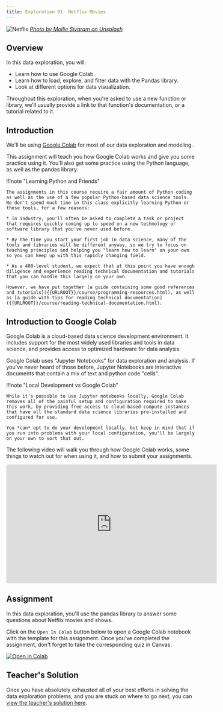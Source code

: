 ```yaml
---
title: Exploration 01: Netflix Movies
---
```


![Netflix]({{URLROOT}}/shared/img/netflix.jpg)
*[Photo by Mollie Sivaram on Unsplash](https://unsplash.com/photos/yubCnXAA3H8)*

## Overview

In this data exploration, you will:

* Learn how to use Google Colab.
* Learn how to load, explore, and filter data with the Pandas library.
* Look at different options for data visualization.

Throughout this exploration, when you're asked to use a new function or library, we'll usually provide a link to that function's documentation, or a tutorial related to it.

## Introduction

We'll be using [Google Colab](http://colab.research.google.com) for most of our data exploration and modeling .

This assignment will teach you how Google Colab works and give you some practice using it. You'll also get some practice using the Python language, as well as the pandas library.

!!!note "Learning Python and Friends"

	The assignments in this course require a fair amount of Python coding as well as the use of a few popular Python-based data science tools. We don't spend much time in this class explicitly learning Python or these tools, for a few reasons:

	* In industry, you'll often be asked to complete a task or project that requires quickly coming up to speed on a new technology or software library that you've never used before.

	* By the time you start your first job in data science, many of the tools and libraries will be different anyway, so we try to focus on teaching principles and helping you "learn how to learn" on your own so you can keep up with this rapidly changing field.

	* As a 400-level student, we expect that at this point you have enough diligence and experience reading technical documentation and tutorials that you can handle this largely on your own.

	However, we have put together [a guide containing some good references and tutorials]({{URLROOT}}/course/programming-resources.html), as well as [a guide with tips for reading technical documentation]({{URLROOT}}/course/reading-technical-documentation.html).

## Introduction to Google Colab

Google Colab is a cloud-based data science development environment. It includes support for the most widely used libraries and tools in data science, and provides access to optimized hardware for data analysis.

Google Colab uses "Jupyter Notebooks" for data exploration and analysis. If you've never heard of those before, Jupyter Notebooks are interactive documents that contain a mix of text and python code "cells".

!!!note "Local Development vs Google Colab"

	While it's possible to use Jupyter notebooks locally, Google Colab removes all of the painful setup and configuration required to make this work, by providing free access to cloud-based compute instances that have all the standard data science libraries pre-installed and configured for use.

	You *can* opt to do your development locally, but keep in mind that if you run into problems with your local configuration, you'll be largely on your own to sort that out.

The following video will walk you through how Google Colab works, some things to watch out for when using it, and how to submit your assignments.

<iframe width="560" height="315" src="https://www.youtube.com/embed/PJzijKS7sOo" frameborder="0" allow="accelerometer; autoplay; clipboard-write; encrypted-media; gyroscope; picture-in-picture" allowfullscreen></iframe>	

## Assignment

In this data exploration, you'll use the pandas library to answer some questions about Netflix movies and shows.

Click on the `Open In Colab` button below to open a Google Colab notebook with the template for this assignment. Once you've completed the assignment, don't forget to take the corresponding quiz in Canvas.

[![Open In Colab](https://colab.research.google.com/assets/colab-badge.svg)](https://colab.research.google.com/github/lfalin/cse450-course/blob/master/notebooks/Exploration_01.ipynb)

## Teacher's Solution

Once you have absolutely exhausted all of your best efforts in solving the data exploration problems, and you are stuck on where to go next, you can [view the teacher's solution here](https://colab.research.google.com/github/lfalin/cse450-course/blob/master/notebooks/Exploration_01_Solved.ipynb).


